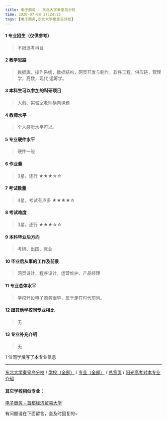 ```yaml
---
title: 电子商务 - 东北大学秦皇岛分校
time: 2020-07-08 17:24:21
tags: [电子商务,东北大学秦皇岛分校]
---
```

#### 1 专业招生（仅供参考）  
> 不限选考科目 


#### 2 教学思路
> 数据库，操作系统，数据结构，网页开发与制作，软件工程，供应链，管理学，高数，现代 运筹学。


#### 3 本科生可以参加的科研项目
>  大创、实验室老师横向课题


#### 4 教师水平
> 个人感觉水平可以。


#### 5 专业硬件水平
> 硬件一般


#### 6 作业量
> 3星，还行
★★★☆☆


#### 7 考试数量
> 4星，考试有点多
★★★★☆


#### 8 考试难度
> 3星，还行
★★★☆☆


#### 9 本科毕业后方向
> 考研、出国、就业


#### 10 毕业后从事的工作及前景
> 网页设计，程序设计，运营维护，产品经理


#### 11 专业总体水平
> 学校开设电子商务很早，属于走在时代前列。


#### 12 跟其他学校同专业相比
> 无


#### 13 专业补充介绍
> 无

1 位同学填写了本专业信息
***
[东北大学秦皇岛分校](https://univgo.github.io/2020/07/08/东北大学秦皇岛分校) / [学校（全部）](https://univgo.github.io/2020/07/09/学校汇总页) / [专业（全部）](https://univgo.github.io/2020/07/09/专业汇总页) / [总览页](https://univgo.github.io/2020/07/09/总览) / [阳光高考对本专业介绍](http://gaokao.chsi.com.cn/sch/zyk/view.do?schId=73394054&specId=73385308)

#### 其它学校相似专业：
[电子商务 - 首都经济贸易大学](https://univgo.github.io/2020/07/08/电子商务%20-%20首都经济贸易大学)

有问题请在下面留言，会及时回复的~
